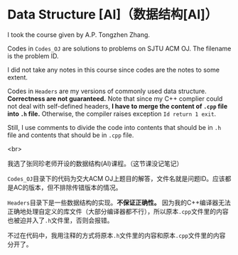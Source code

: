 # Data Structure [AI]（数据结构[AI]）

I took the course given by A.P. Tongzhen Zhang.

Codes in `Codes_OJ` are solutions to problems on SJTU ACM OJ. The filename is the problem ID.

I did not take any notes in this course since codes are the notes to some extent.

Codes in `Headers` are my versions of commonly used data structure. **Correctness are not guaranteed.**
Note that since my C++ complier could not deal with self-defined headers, **I have to merge the content of `.cpp` file into `.h` file.**
Otherwise, the compiler raises exception `Id return 1 exit`. 

Still, I use comments to divide the code into contents that should be in `.h` file and contents that should be in `.cpp` file.

<br\>

我选了张同珍老师开设的数据结构(AI)课程。（这节课没记笔记）

`Codes_OJ`目录下的代码为交大ACM OJ上题目的解答，文件名就是问题ID。应该都是AC的版本，但不排除传错版本的情况。

`Headers`目录下是一些数据结构的实现。**不保证正确性。** 因为我的C++编译器无法正确地处理自定义的库文件（大部分编译器都不行），所以原本`.cpp`文件里的内容也被迫并入了`.h`文件里，否则会报错。

不过在代码中，我用注释的方式将原本`.h`文件里的内容和原本`.cpp`文件里的内容分开了。
